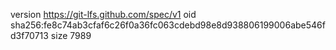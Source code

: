 version https://git-lfs.github.com/spec/v1
oid sha256:fe8c74ab3cfaf6c26f0a36fc063cdebd98e8d938806199006abe546fd3f70713
size 7989
